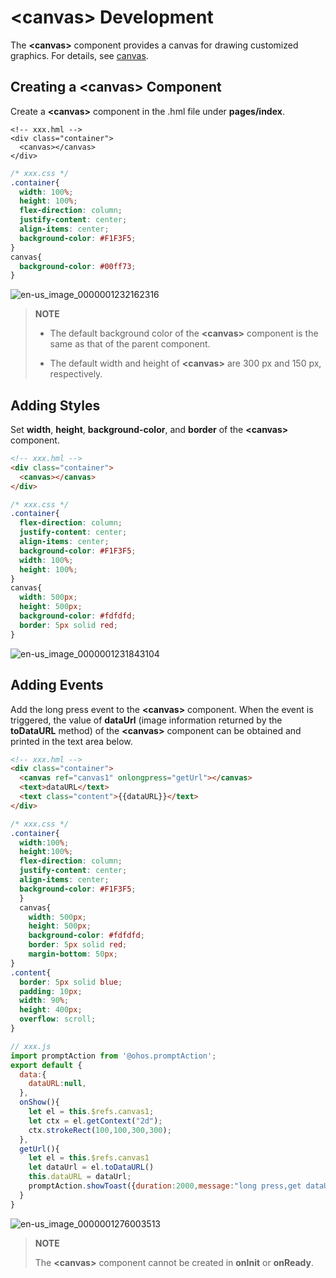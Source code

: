 # &lt;canvas&gt; Development


The **&lt;canvas&gt;** component provides a canvas for drawing customized graphics. For details, see [canvas](../reference/apis-arkui/arkui-js/js-components-canvas-canvas.md).


## Creating a &lt;canvas&gt; Component

Create a **&lt;canvas&gt;** component in the .hml file under **pages/index**.


```
<!-- xxx.hml -->
<div class="container">
  <canvas></canvas>
</div>
```


```css
/* xxx.css */
.container{
  width: 100%;
  height: 100%;
  flex-direction: column;
  justify-content: center;
  align-items: center;
  background-color: #F1F3F5;
}
canvas{
  background-color: #00ff73;
}
```

![en-us_image_0000001232162316](figures/en-us_image_0000001232162316.png)

> **NOTE**
>
> - The default background color of the **&lt;canvas&gt;** component is the same as that of the parent component.
>
> - The default width and height of **&lt;canvas&gt;** are 300 px and 150 px, respectively.


## Adding Styles

Set **width**, **height**, **background-color**, and **border** of the **&lt;canvas&gt;** component.


```html
<!-- xxx.hml -->
<div class="container">
  <canvas></canvas>
</div>
```


```css
/* xxx.css */
.container{
  flex-direction: column;
  justify-content: center;
  align-items: center;
  background-color: #F1F3F5;
  width: 100%;
  height: 100%;
}
canvas{
  width: 500px;
  height: 500px;  
  background-color: #fdfdfd;  
  border: 5px solid red;
}
```

![en-us_image_0000001231843104](figures/en-us_image_0000001231843104.png)


## Adding Events

Add the long press event to the **&lt;canvas&gt;** component. When the event is triggered, the value of **dataUrl** (image information returned by the **toDataURL** method) of the **&lt;canvas&gt;** component can be obtained and printed in the text area below.


```html
<!-- xxx.hml -->
<div class="container">
  <canvas ref="canvas1" onlongpress="getUrl"></canvas>
  <text>dataURL</text>
  <text class="content">{{dataURL}}</text>
</div>
```


```css
/* xxx.css */
.container{
  width:100%;
  height:100%;
  flex-direction: column;
  justify-content: center;
  align-items: center;
  background-color: #F1F3F5;
  }
  canvas{  
    width: 500px;  
    height: 500px;
    background-color: #fdfdfd;
    border: 5px solid red;
    margin-bottom: 50px;
}
.content{
  border: 5px solid blue;
  padding: 10px;
  width: 90%;
  height: 400px; 
  overflow: scroll;
}
```


```js
// xxx.js
import promptAction from '@ohos.promptAction';
export default {
  data:{
    dataURL:null,
  },
  onShow(){
    let el = this.$refs.canvas1;
    let ctx = el.getContext("2d"); 
    ctx.strokeRect(100,100,300,300);
  },
  getUrl(){
    let el = this.$refs.canvas1
    let dataUrl = el.toDataURL()
    this.dataURL = dataUrl;
    promptAction.showToast({duration:2000,message:"long press,get dataURL"})
  }
}
```

![en-us_image_0000001276003513](figures/en-us_image_0000001276003513.gif)

> **NOTE**
>
> The **&lt;canvas&gt;** component cannot be created in **onInit** or **onReady**.
